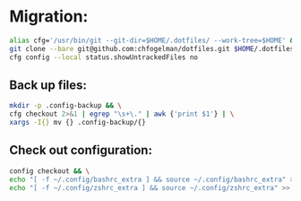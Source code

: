 # Migration:

```bash
alias cfg='/usr/bin/git --git-dir=$HOME/.dotfiles/ --work-tree=$HOME' && \
git clone --bare git@github.com:chfogelman/dotfiles.git $HOME/.dotfiles && \
cfg config --local status.showUntrackedFiles no
```

## Back up files:

```bash
mkdir -p .config-backup && \
cfg checkout 2>&1 | egrep "\s+\." | awk {'print $1'} | \
xargs -I{} mv {} .config-backup/{}
```

## Check out configuration:

```bash
config checkout && \
echo "[ -f ~/.config/bashrc_extra ] && source ~/.config/bashrc_extra" >> .bashrc && \
echo "[ -f ~/.config/zshrc_extra ] && source ~/.config/zshrc_extra" >> .zshrc
```
